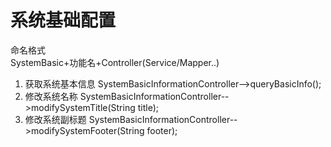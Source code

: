 # 系统基础配置

命名格式\
SystemBasic+功能名+Controller(Service/Mapper..)

1. 获取系统基本信息 SystemBasicInformationController-->queryBasicInfo();
2. 修改系统名称    SystemBasicInformationController-->modifySystemTitle(String title);
3. 修改系统副标题  SystemBasicInformationController-->modifySystemFooter(String footer);